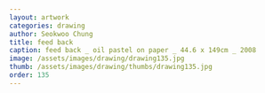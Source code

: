 ```yaml
---
layout: artwork
categories: drawing
author: Seokwoo Chung
title: feed back
caption: feed back _ oil pastel on paper _ 44.6 x 149cm _ 2008
image: /assets/images/drawing/drawing135.jpg
thumb: /assets/images/drawing/thumbs/drawing135.jpg
order: 135
---
```

